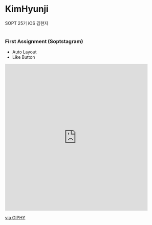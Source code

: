 # KimHyunji
SOPT 25기 iOS 김현지 <br><br>
### First Assignment (Soptstagram)
* Auto Layout
* Like Button

<iframe src="https://giphy.com/embed/RkVMQYdzce1XsNJnNM" width="466" height="480" frameBorder="0" class="giphy-embed" allowFullScreen></iframe><p><a href="https://giphy.com/gifs/RkVMQYdzce1XsNJnNM">via GIPHY</a></p>

